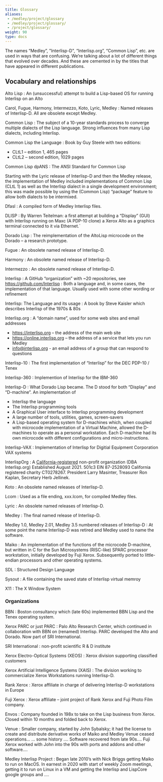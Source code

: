 ```yaml
---
title: Glossary
aliases:
 - /medley/project/glossary
 - /medley/project/glossary/
 - /project/glossary/
weight: 90
type: docs
---
```


 The names “Medley”, "Interlisp-D", “Interlisp.org”, “Common Lisp”, etc. are used in ways that are confusing. We’re talking about a lot of different things that evolved over decades. And these are cemented in by the titles that have appeared in different publications.

## Vocabulary and relationships

Alto Lisp
:  An (unsuccessful) attempt to build a Lisp-based OS for running Interlisp on an Alto

Carol, Fugue, Harmony, Intermezzo, Koto, Lyric, Medley
: Named releases of Interlisp-D.  All are obsolete except Medley.

Common Lisp
: The subject of a 10-year standards process to converge multiple dialects of the
Lisp language. Strong influences from many Lisp dialects, including Interlisp.

Common Lisp the Language
: Book by Guy Steele with two editions:

- CLtL1 – edition 1, 465 pages
- CLtL2  – second edition, 1029 pages

Common Lisp dpANS
: The ANSI Standard for Common Lisp

Starting with the Lyric release of Interlisp-D and then the Medley release, the implementation of Medley included implementations of Common Lisp (CLtL 1) as well as the Interlisp dialect in a single development environment; this was made possible by using the (Common Lisp) “package” feature to allow both dialects to be intermixed.

Dfasl
: A compiled form of Medley Interlisp files.

DLISP
: By Warren Teitelman: a first attempt at building a “Display” (GUI) with Interlisp running on Maxc (A PDP-10 clone) a Xerox Alto as a graphics terminal connected to it via Ethernet.`

Dorado Lisp
: The reimplementation of the AltoLisp microcode on the Dorado – a research prototype.

Fugue
: An obsolete named release of Interlisp-D.

Harmony
: An obsolete named release of Interlisp-D.

Intermezzo
: An obsolete named release of Interlisp-D.

Interlisp
: A GitHub “organization” with ~20 repositories, see <https://github.com/Interlisp>
: Both a language and, in some cases, the implementation of that language. Usually used with some other wording or refinement

Interlisp: The Language and its usage
: A book by Steve Kaisler which describes Interlisp of the 1970s & 80s

Interlisp.org
: A “domain name”, used for some web sites and email addresses

- <https://interlisp.org>  – the address of the main web site
- <https://online.interlisp.org> – the address of a service that lets you run Medley
- <info@interlisp.org>             - an email address of a group that can respond to questions

Interlisp-10
: The first implementation of “Interlisp” for the DEC PDP-10 / Tenex

Interlisp-360
: Implemention of Interlisp for the IBM-360

Interlisp-D
: What Dorado Lisp became.  The D stood for both “Display” and “D-machine”.  An implementation of

- Interlisp the language
- The Interlisp programming tools
- A Graphical User interface to Interlisp programming development
- A large number of tools, utilities, games, screen-savers
- A Lisp-based operating system for D-machines which, when coupled with microcode
  implementation of a Virtual Machine, allowed the D-machines to operate as a
  personal workstation. Each D-machine had its own microcode with different
  configurations and micro-instructions.

Interlisp-VAX
: Implementation of Interlisp for Digitial Equipment Corporation VAX systems

InterlispOrg
: A [California-registered](https://rct.doj.ca.gov/Verification/Web/Details.aspx?result=c7aa8cb2-16ec-458a-be56-41f963365258) non-profit organization  (DBA Interlisp.org) Established
        August 2021. 501c3  EIN 87-2528093  California registered charity CT0278267.
        President Larry Masinter, Treasurer Ron Kaplan, Secretary Herb Jellinek.

Koto
: An obsolete named releases of Interlisp-D.

Lcom
: Used as a file ending, xxx.lcom, for compiled Medley files.

Lyric
: An obsolete named releases of Interlisp-D.

Medley
: The final named release of Interlisp-D.  

Medley 1.0, Medley 2.01, Medley 3.5 numbered releases of Interlisp-D
: At some point the name Interlisp-D was retired and Medley used to name the software.

Maiko
: An implementation of the functions of the microcode D-machine, but written in C for the
      Sun Microsystems (RISC-like) SPARC processor workstation, initially developed by
       Fuji Xerox.  Subsequently ported to little-endian processors and other operating systems.

SDL
: Structured Design Language

Sysout
: A file containing the saved state of Interlisp virtual memroy

X11
: The X Window System

### Organizations

BBN
: Boston consultancy which (late 60s) implemented BBN Lisp and the Tenex operating system.

Xerox PARC or just PARC
: Palo Alto Research Center, which continued in collaboration with BBN on (renamed) Interlisp. PARC developed the Alto and Dorado.  Now part of SRI International.

SRI International
: non-profit scientific R & D institute

Xerox Electro-Optical Systems (XEOS)
: Xerox division supporting classified customers

Xerox Artificial Intelligence Systems (XAIS)
: The division working to commercialize Xerox Workstations running Interlisp-D.

Rank Xerox
: Xerox affiliate in charge of delivering Interlisp-D workstations in Europe

Fuji Xerox
: Xerox affiliate – joint project of Rank Xerox and Fuji Photo Film company.

Envos
: Company founded in 198x to take on the Lisp business from Xerox. Closed within 10 months and folded back to Xerox.

Venue
: Smaller company, started by John Sybalsky; it had the license to create and distribute derivative works of Maiko and Medley   Venue ceased operations… … some history …. Software recovered from late 90s…. Fuji Xerox worked with John into the 90s with ports and addons and other software….

Medley Interlisp Project
: Began late 2010’s with Nick Briggs getting Maiko to run on MacOS.
In earnest in 2020 with start of weekly Zoom meetings, getting it to run on Linux in a VM and getting the Interlisp and LispCore google groups and ….
